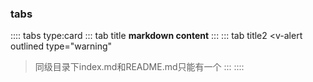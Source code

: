 ### tabs
:::: tabs type:card
::: tab title
__markdown content__
:::
::: tab title2
<v-alert
  outlined
  type="warning"
>同级目录下index.md和README.md只能有一个</v-alert>
:::
::::


